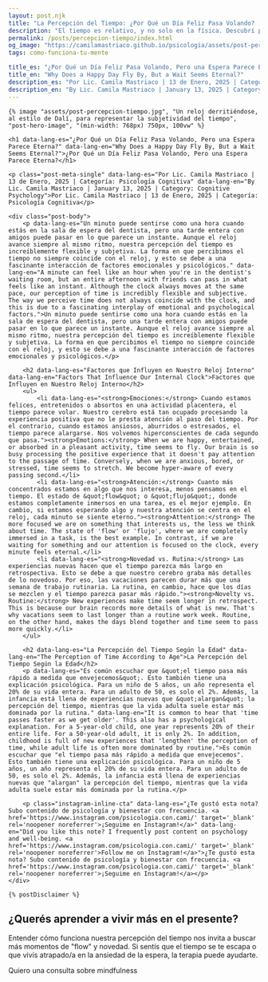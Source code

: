 ```yaml
---
layout: post.njk
title: "La Percepción del Tiempo: ¿Por Qué un Día Feliz Pasa Volando? | Blog Camila Mastriaco"
description: "El tiempo es relativo, y no solo en la física. Descubrí por qué nuestras emociones y nuestra atención hacen que el tiempo parezca acelerarse o detenerse."
permalink: /posts/percepcion-tiempo/index.html
og_image: "https://camilamastriaco.github.io/psicologia/assets/post-percepcion-tiempo.jpg"
tags: como-funciona-tu-mente

title_es: "¿Por Qué un Día Feliz Pasa Volando, Pero una Espera Parece Eterna?"
title_en: "Why Does a Happy Day Fly By, But a Wait Seems Eternal?"
description_es: "Por Lic. Camila Mastriaco | 13 de Enero, 2025 | Categoría: Psicología Cognitiva"
description_en: "By Lic. Camila Mastriaco | January 13, 2025 | Category: Cognitive Psychology"
---
```




    {% image "assets/post-percepcion-tiempo.jpg", "Un reloj derritiéndose, al estilo de Dalí, para representar la subjetividad del tiempo", "post-hero-image", "(min-width: 768px) 750px, 100vw" %}
    
    <h1 data-lang-es="¿Por Qué un Día Feliz Pasa Volando, Pero una Espera Parece Eterna?" data-lang-en="Why Does a Happy Day Fly By, But a Wait Seems Eternal?">¿Por Qué un Día Feliz Pasa Volando, Pero una Espera Parece Eterna?</h1>
<div id="share-buttons-container"></div>

    <p class="post-meta-single" data-lang-es="Por Lic. Camila Mastriaco | 13 de Enero, 2025 | Categoría: Psicología Cognitiva" data-lang-en="By Lic. Camila Mastriaco | January 13, 2025 | Category: Cognitive Psychology">Por Lic. Camila Mastriaco | 13 de Enero, 2025 | Categoría: Psicología Cognitiva</p>
    
    <div class="post-body">
        <p data-lang-es="Un minuto puede sentirse como una hora cuando estás en la sala de espera del dentista, pero una tarde entera con amigos puede pasar en lo que parece un instante. Aunque el reloj avance siempre al mismo ritmo, nuestra percepción del tiempo es increíblemente flexible y subjetiva. La forma en que percibimos el tiempo no siempre coincide con el reloj, y esto se debe a una fascinante interacción de factores emocionales y psicológicos." data-lang-en="A minute can feel like an hour when you're in the dentist's waiting room, but an entire afternoon with friends can pass in what feels like an instant. Although the clock always moves at the same pace, our perception of time is incredibly flexible and subjective. The way we perceive time does not always coincide with the clock, and this is due to a fascinating interplay of emotional and psychological factors.">Un minuto puede sentirse como una hora cuando estás en la sala de espera del dentista, pero una tarde entera con amigos puede pasar en lo que parece un instante. Aunque el reloj avance siempre al mismo ritmo, nuestra percepción del tiempo es increíblemente flexible y subjetiva. La forma en que percibimos el tiempo no siempre coincide con el reloj, y esto se debe a una fascinante interacción de factores emocionales y psicológicos.</p>

        <h2 data-lang-es="Factores que Influyen en Nuestro Reloj Interno" data-lang-en="Factors That Influence Our Internal Clock">Factores que Influyen en Nuestro Reloj Interno</h2>
        <ul>
            <li data-lang-es="<strong>Emociones:</strong> Cuando estamos felices, entretenidos o absortos en una actividad placentera, el tiempo parece volar. Nuestro cerebro está tan ocupado procesando la experiencia positiva que no le presta atención al paso del tiempo. Por el contrario, cuando estamos ansiosos, aburridos o estresados, el tiempo parece alargarse. Nos volvemos hiperconscientes de cada segundo que pasa."><strong>Emotions:</strong> When we are happy, entertained, or absorbed in a pleasant activity, time seems to fly. Our brain is so busy processing the positive experience that it doesn't pay attention to the passage of time. Conversely, when we are anxious, bored, or stressed, time seems to stretch. We become hyper-aware of every passing second.</li>
            <li data-lang-es="<strong>Atención:</strong> Cuanto más concentrados estamos en algo que nos interesa, menos pensamos en el tiempo. El estado de &quot;flow&quot; o &quot;flujo&quot;, donde estamos completamente inmersos en una tarea, es el mejor ejemplo. En cambio, si estamos esperando algo y nuestra atención se centra en el reloj, cada minuto se siente eterno."><strong>Attention:</strong> The more focused we are on something that interests us, the less we think about time. The state of 'flow' or 'flujo', where we are completely immersed in a task, is the best example. In contrast, if we are waiting for something and our attention is focused on the clock, every minute feels eternal.</li>
            <li data-lang-es="<strong>Novedad vs. Rutina:</strong> Las experiencias nuevas hacen que el tiempo parezca más largo en retrospectiva. Esto se debe a que nuestro cerebro graba más detalles de lo novedoso. Por eso, las vacaciones parecen durar más que una semana de trabajo rutinaria. La rutina, en cambio, hace que los días se mezclen y el tiempo parezca pasar más rápido."><strong>Novelty vs. Routine:</strong> New experiences make time seem longer in retrospect. This is because our brain records more details of what is new. That's why vacations seem to last longer than a routine work week. Routine, on the other hand, makes the days blend together and time seem to pass more quickly.</li>
        </ul>

        <h2 data-lang-es="La Percepción del Tiempo Según la Edad" data-lang-en="The Perception of Time According to Age">La Percepción del Tiempo Según la Edad</h2>
        <p data-lang-es="Es común escuchar que &quot;el tiempo pasa más rápido a medida que envejecemos&quot;. Esto también tiene una explicación psicológica. Para un niño de 5 años, un año representa el 20% de su vida entera. Para un adulto de 50, es solo el 2%. Además, la infancia está llena de experiencias nuevas que &quot;alargan&quot; la percepción del tiempo, mientras que la vida adulta suele estar más dominada por la rutina." data-lang-en="It is common to hear that 'time passes faster as we get older'. This also has a psychological explanation. For a 5-year-old child, one year represents 20% of their entire life. For a 50-year-old adult, it is only 2%. In addition, childhood is full of new experiences that 'lengthen' the perception of time, while adult life is often more dominated by routine.">Es común escuchar que "el tiempo pasa más rápido a medida que envejecemos". Esto también tiene una explicación psicológica. Para un niño de 5 años, un año representa el 20% de su vida entera. Para un adulto de 50, es solo el 2%. Además, la infancia está llena de experiencias nuevas que "alargan" la percepción del tiempo, mientras que la vida adulta suele estar más dominada por la rutina.</p>
        
        <p class="instagram-inline-cta" data-lang-es="¿Te gustó esta nota? Subo contenido de psicología y bienestar con frecuencia. <a href='https://www.instagram.com/psicologia.con.cami/' target='_blank' rel='noopener noreferrer'>¡Seguime en Instagram!</a>" data-lang-en="Did you like this note? I frequently post content on psychology and well-being. <a href='https://www.instagram.com/psicologia.con.cami/' target='_blank' rel='noopener noreferrer'>Follow me on Instagram!</a>">¿Te gustó esta nota? Subo contenido de psicología y bienestar con frecuencia. <a href='https://www.instagram.com/psicologia.con.cami/' target='_blank' rel='noopener noreferrer'>¡Seguime en Instagram!</a></p>
    </div>
    
    {% postDisclaimer %}

<section id="cta-post" class="no-padding-bottom" class="animate-on-scroll">
        <h2 data-lang-es="¿Querés aprender a vivir más en el presente?" data-lang-en="Want to learn to live more in the present?">¿Querés aprender a vivir más en el presente?</h2>
        <p data-lang-es="Entender cómo funciona nuestra percepción del tiempo nos invita a buscar más momentos de &quot;flow&quot; y novedad. Si sentís que el tiempo se te escapa o que vivís atrapado/a en la ansiedad de la espera, la terapia puede ayudarte." data-lang-en="Understanding how our perception of time works invites us to seek more moments of 'flow' and novelty. If you feel that time is slipping away or that you are trapped in the anxiety of waiting, therapy can help.">Entender cómo funciona nuestra percepción del tiempo nos invita a buscar más momentos de "flow" y novedad. Si sentís que el tiempo se te escapa o que vivís atrapado/a en la ansiedad de la espera, la terapia puede ayudarte.</p>
        <a 
            class="btn whatsapp-trigger" 
            data-location="post_tiempo_cta" 
            target="_blank" 
            rel="noopener noreferrer" 
            data-lang-es="Quiero una consulta sobre mindfulness" 
            data-lang-en="I want a consultation about mindfulness" 
            data-whatsapp-es="Hola Camila, leí tu nota sobre la percepción del tiempo y quisiera trabajar en estar más presente." 
            data-whatsapp-en="Hi Camila, I read your note about the perception of time and I would like to work on being more present." 
        >Quiero una consulta sobre mindfulness</a>
    </section>